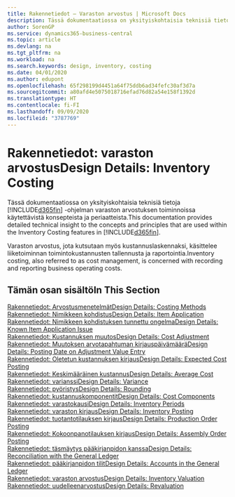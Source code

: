 ```yaml
---
title: Rakennetiedot – Varaston arvostus | Microsoft Docs
description: Tässä dokumentaatiossa on yksityiskohtaisia teknisiä tietoja Business Central -sovelluksen varaston arvostuksen toiminnoissa käytettävistä konsepteista ja periaatteista.
author: SorenGP
ms.service: dynamics365-business-central
ms.topic: article
ms.devlang: na
ms.tgt_pltfrm: na
ms.workload: na
ms.search.keywords: design, inventory, costing
ms.date: 04/01/2020
ms.author: edupont
ms.openlocfilehash: 65f298199d4451a64f75ddb6ad34fefc30af3d7a
ms.sourcegitcommit: a80afd4e5075018716efad76d82a54e158f1392d
ms.translationtype: HT
ms.contentlocale: fi-FI
ms.lasthandoff: 09/09/2020
ms.locfileid: "3787769"
---
```

# <a name="design-details-inventory-costing"></a><span data-ttu-id="4698c-103">Rakennetiedot: varaston arvostus</span><span class="sxs-lookup"><span data-stu-id="4698c-103">Design Details: Inventory Costing</span></span>
<span data-ttu-id="4698c-104">Tässä dokumentaatiossa on yksityiskohtaisia teknisiä tietoja [!INCLUDE[d365fin](includes/d365fin_md.md)] -ohjelman varaston arvostuksen toiminnoissa käytettävistä konsepteista ja periaatteista.</span><span class="sxs-lookup"><span data-stu-id="4698c-104">This documentation provides detailed technical insight to the concepts and principles that are used within the Inventory Costing features in [!INCLUDE[d365fin](includes/d365fin_md.md)].</span></span>  

<span data-ttu-id="4698c-105">Varaston arvostus, jota kutsutaan myös kustannuslaskennaksi, käsittelee liiketoiminnan toimintokustannusten tallennusta ja raportointia.</span><span class="sxs-lookup"><span data-stu-id="4698c-105">Inventory costing, also referred to as cost management, is concerned with recording and reporting business operating costs.</span></span>  

## <a name="in-this-section"></a><span data-ttu-id="4698c-106">Tämän osan sisältö</span><span class="sxs-lookup"><span data-stu-id="4698c-106">In This Section</span></span>  
[<span data-ttu-id="4698c-107">Rakennetiedot: Arvostusmenetelmät</span><span class="sxs-lookup"><span data-stu-id="4698c-107">Design Details: Costing Methods</span></span>](design-details-costing-methods.md)  
[<span data-ttu-id="4698c-108">Rakennetiedot: Nimikkeen kohdistus</span><span class="sxs-lookup"><span data-stu-id="4698c-108">Design Details: Item Application</span></span>](design-details-item-application.md)  
[<span data-ttu-id="4698c-109">Rakennetiedot: Nimikkeen kohdistuksen tunnettu ongelma</span><span class="sxs-lookup"><span data-stu-id="4698c-109">Design Details: Known Item Application Issue</span></span>](design-details-inventory-zero-level-open-item-ledger-entries.md)  
[<span data-ttu-id="4698c-110">Rakennetiedot: Kustannuksen muutos</span><span class="sxs-lookup"><span data-stu-id="4698c-110">Design Details: Cost Adjustment</span></span>](design-details-cost-adjustment.md)  
[<span data-ttu-id="4698c-111">Rakennetiedot: Muutoksen arvotapahtuman kirjauspäivämäärä</span><span class="sxs-lookup"><span data-stu-id="4698c-111">Design Details: Posting Date on Adjustment Value Entry</span></span>](design-details-inventory-adjustment-value-entry-posting-date.md)  
[<span data-ttu-id="4698c-112">Rakennetiedot: Oletetun kustannuksen kirjaus</span><span class="sxs-lookup"><span data-stu-id="4698c-112">Design Details: Expected Cost Posting</span></span>](design-details-expected-cost-posting.md)  
[<span data-ttu-id="4698c-113">Rakennetiedot: Keskimääräinen kustannus</span><span class="sxs-lookup"><span data-stu-id="4698c-113">Design Details: Average Cost</span></span>](design-details-average-cost.md)  
[<span data-ttu-id="4698c-114">Rakennetiedot: varianssi</span><span class="sxs-lookup"><span data-stu-id="4698c-114">Design Details: Variance</span></span>](design-details-variance.md)  
[<span data-ttu-id="4698c-115">Rakennetiedot: pyöristys</span><span class="sxs-lookup"><span data-stu-id="4698c-115">Design Details: Rounding</span></span>](design-details-rounding.md)  
[<span data-ttu-id="4698c-116">Rakennetiedot: kustannuskomponentit</span><span class="sxs-lookup"><span data-stu-id="4698c-116">Design Details: Cost Components</span></span>](design-details-cost-components.md)  
[<span data-ttu-id="4698c-117">Rakennetiedot: varastokausi</span><span class="sxs-lookup"><span data-stu-id="4698c-117">Design Details: Inventory Periods</span></span>](design-details-inventory-periods.md)  
[<span data-ttu-id="4698c-118">Rakennetiedot: varaston kirjaus</span><span class="sxs-lookup"><span data-stu-id="4698c-118">Design Details: Inventory Posting</span></span>](design-details-inventory-posting.md)  
[<span data-ttu-id="4698c-119">Rakennetiedot: tuotantotilauksen kirjaus</span><span class="sxs-lookup"><span data-stu-id="4698c-119">Design Details: Production Order Posting</span></span>](design-details-production-order-posting.md)  
[<span data-ttu-id="4698c-120">Rakennetiedot: Kokoonpanotilauksen kirjaus</span><span class="sxs-lookup"><span data-stu-id="4698c-120">Design Details: Assembly Order Posting</span></span>](design-details-assembly-order-posting.md)  
[<span data-ttu-id="4698c-121">Rakennetiedot: täsmäytys pääkirjanpidon kanssa</span><span class="sxs-lookup"><span data-stu-id="4698c-121">Design Details: Reconciliation with the General Ledger</span></span>](design-details-reconciliation-with-the-general-ledger.md)  
[<span data-ttu-id="4698c-122">Rakennetiedot: pääkirjanpidon tilit</span><span class="sxs-lookup"><span data-stu-id="4698c-122">Design Details: Accounts in the General Ledger</span></span>](design-details-accounts-in-the-general-ledger.md)  
[<span data-ttu-id="4698c-123">Rakennetiedot: varaston arvostus</span><span class="sxs-lookup"><span data-stu-id="4698c-123">Design Details: Inventory Valuation</span></span>](design-details-inventory-valuation.md)  
[<span data-ttu-id="4698c-124">Rakennetiedot: uudelleenarvostus</span><span class="sxs-lookup"><span data-stu-id="4698c-124">Design Details: Revaluation</span></span>](design-details-revaluation.md)
